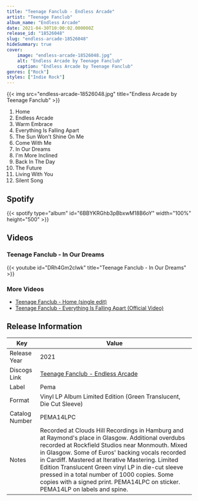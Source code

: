 ```yaml
---
title: "Teenage Fanclub - Endless Arcade"
artist: "Teenage Fanclub"
album_name: "Endless Arcade"
date: 2021-04-30T10:00:02.000000Z
release_id: "18526048"
slug: "endless-arcade-18526048"
hideSummary: true
cover:
    image: "endless-arcade-18526048.jpg"
    alt: "Endless Arcade by Teenage Fanclub"
    caption: "Endless Arcade by Teenage Fanclub"
genres: ["Rock"]
styles: ["Indie Rock"]
---
```


{{< img src="endless-arcade-18526048.jpg" title="Endless Arcade by Teenage Fanclub" >}}

<!-- section break -->

1. Home
2. Endless Arcade
3. Warm Embrace
4. Everything Is Falling Apart
5. The Sun Won't Shine On Me
6. Come With Me
7. In Our Dreams
8. I'm More Inclined
9. Back In The Day
10. The Future
11. Living With You
12. Silent Song

<!-- section break -->


## Spotify
{{< spotify type="album" id="6BBYKRGhb3pBbxwM18B6oY" width="100%" height="500" >}}



## Videos
### Teenage Fanclub - In Our Dreams
{{< youtube id="DRh4Gm2clwk" title="Teenage Fanclub - In Our Dreams" >}}<br>

### More Videos

- [Teenage Fanclub - Home (single edit)](https://www.youtube.com/watch?v=rKaoUahiY1k)
- [Teenage Fanclub - Everything Is Falling Apart (Official Video)](https://www.youtube.com/watch?v=AffiHHlAbWQ)


## Release Information
|  Key           | Value                                                |
| ---------------| ---------------------------------------------------- |
| Release Year   | 2021                                   |
| Discogs Link   | [Teenage Fanclub - Endless Arcade](https://www.discogs.com/release/18526048-Teenage-Fanclub-Endless-Arcade) |
| Label          | Pema |
| Format         | Vinyl LP Album Limited Edition (Green Translucent, Die Cut Sleeve) |
| Catalog Number | PEMA14LPC |
| Notes | Recorded at Clouds Hill Recordings in Hamburg and at Raymond's place in Glasgow. Additional overdubs recorded at Rockfield Studios near Monmouth. Mixed in Glasgow. Some of Euros' backing vocals recorded in Cardiff. Mastered at Iterative Mastering.  Limited Edition Translucent Green vinyl LP in die-cut sleeve pressed in a total number of 1000 copies.  Some copies with a signed print.  PEMA14LPC on sticker. PEMA14LP on labels and spine. |